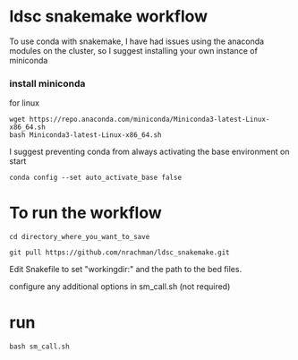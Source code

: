 # ldsc snakemake workflow

To use conda with snakemake, I have had issues using the anaconda modules on the cluster, so I suggest installing your own instance of miniconda

### install miniconda

for linux
```
wget https://repo.anaconda.com/miniconda/Miniconda3-latest-Linux-x86_64.sh
bash Miniconda3-latest-Linux-x86_64.sh
```

I suggest preventing conda from always activating the base environment on start 
```
conda config --set auto_activate_base false
```

# To run the workflow

```
cd directory_where_you_want_to_save

git pull https://github.com/nrachman/ldsc_snakemake.git
```

Edit Snakefile to set "workingdir:" and the path to the bed files.

configure any additional options in sm_call.sh (not required)

# run

```
bash sm_call.sh
```
